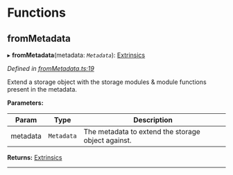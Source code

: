 

# Functions

<a id="frommetadata"></a>

##  fromMetadata

▸ **fromMetadata**(metadata: *`Metadata`*): [Extrinsics](../interfaces/_types_d_.extrinsics.md)

*Defined in [fromMetadata.ts:19](https://github.com/polkadot-js/api/blob/82baafb/packages/type-extrinsics/src/fromMetadata.ts#L19)*

Extend a storage object with the storage modules & module functions present in the metadata.

**Parameters:**

| Param | Type | Description |
| ------ | ------ | ------ |
| metadata | `Metadata` |  The metadata to extend the storage object against. |

**Returns:** [Extrinsics](../interfaces/_types_d_.extrinsics.md)

___

